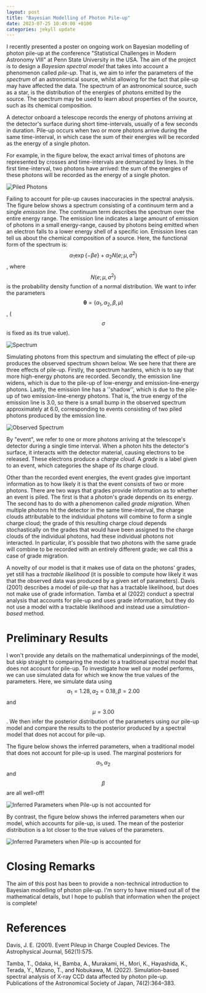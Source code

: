 ```yaml
---
layout: post
title: "Bayesian Modelling of Photon Pile-up"
date: 2023-07-25 10:49:00 +0100
categories: jekyll update
---
```

I recently presented a poster on ongoing work on Bayesian modelling of photon pile-up at the conference "Statistical Challenges in Modern Astronomy VIII" at Penn State University in the USA. The aim of the project is to design a *Bayesian spectral model* that takes into account a phenomenon called *pile-up*. That is, we aim to infer the parameters of the *spectrum* of an astronomical source, whilst allowing for the fact that pile-up may have affected the data. The spectrum of an astronomical source, such as a star, is the distribution of the energies of photons emitted by the source. The spectrum may be used to learn about properties of the source, such as its chemical composition.

A detector onboard a telescope records the energy of photons arriving at the detector's surface during short time-intervals, usually of a few seconds in duration. Pile-up occurs when two or more photons arrive during the same time-interval, in which case the sum of their energies will be recorded as the energy of a single photon.

For example, in the figure below, the exact arrival times of photons are represented by crosses and time-intervals are demarcated by lines. In the first time-interval, two photons have arrived: the sum of the energies of these photons will be recorded as the energy of a single photon.

![Piled Photons](/assets/images/exact_arrivals_t_intvls.png)

Failing to account for pile-up causes inaccuracies in the spectral analysis. The figure below shows a spectrum consisting of a *continuum* term and a single *emission line*. The continuum term describes the spectrum over the entire energy range. The emission line indicates a large amount of emission of photons in a small energy-range, caused by photons being emitted when an electron falls to a lower energy shell of a specific ion. Emission lines can tell us about the chemical composition of a source. Here, the functional form of the spectrum is: $$ \alpha_1 \exp\{ -\beta e \} + \alpha_2 N(e; \mu, \sigma^2) $$, where $$N(e; \mu, \sigma^2)$$ is the probability density function of a normal distribution. We want to infer the parameters $$\boldsymbol{\theta} = (\alpha_1, \alpha_2, \beta, \mu)$$, ($$\sigma$$ is fixed as its true value).

![Spectrum](/assets/images/spec.png)

Simulating photons from this spectrum and simulating the effect of pile-up produces the observed spectrum shown below. We see here that there are three effects of pile-up. Firstly, the spectrum hardens, which is to say that more high-energy photons are recorded. Secondly, the emission line widens, which is due to the pile-up of low-energy and emission-line-energy photons. Lastly, the emission line has a ''shadow'', which is due to the pile-up of two emission-line-energy photons. That is, the true energy of the emission line is 3.0, so there is a small bump in the observed spectrum approximately at 6.0, corresponding to events consisting of two piled photons produced by the emission line.

![Observed Spectrum](/assets/images/chnnl_marg_pos.png)

By "event", we refer to one or more photons arriving at the telescope's detector during a single time interval. When a photon hits the detector's surface, it interacts with the detector material, causing electrons to be released. These electrons produce a *charge cloud*. A *grade* is a label given to an event, which categories the shape of its charge cloud.

Other than the recorded event energies, the event grades give important information as to how likely it is that the event consists of two or more photons. There are two ways that grades provide information as to whether an event is piled. The first is that a photon's grade depends on its energy. The second has to do with a phenomenon called *grade migration*. When multiple photons hit the detector in the same time-interval, the charge clouds attributable to the individual photons will combine to form a single charge cloud; the grade of this resulting charge cloud depends stochastically on the grades that would have been assigned to the charge clouds of the individual photons, had these individual photons not interacted. In particular, it's possible that two photons with the same grade will combine to be recorded with an entirely different grade; we call this a case of grade migration.

A novelty of our model is that it makes use of data on the photons' grades, yet still has a *tractable likelihood* (it is possible to compute how likely it was that the observed data was produced by a given set of parameters). Davis (2001) describes a model of pile-up that has a tractable likelihood, but does not make use of grade information. Tamba et al (2022) conduct a spectral analysis that accounts for pile-up and uses grade information, but they do not use a model with a tractable likelihood and instead use a *simulation-based* method.

# Preliminary Results

I won't provide any details on the mathematical underpinnings of the model, but skip straight to comparing the model to a traditional spectral model that does not account for pile-up. To investigate how well our model performs, we can use simulated data for which we know the true values of the parameters. Here, we simulate data using $$\alpha_1 = 1.28, \alpha_2=0.18, \beta=2.00$$ and $$\mu=3.00$$. We then infer the posterior distribution of the parameters using our pile-up model and compare the results to the posterior produced by a spectral model that does not accout for pile-up.

The figure below shows the inferred parameters, when a traditional model that does not account for pile-up is used. The marginal posteriors for $$\alpha_1, \alpha_2$$ and $$\beta$$ are all well-off!

![Inferred Parameters when Pile-up is not accounted for](/assets/images/kde_4d_pileup_not_accounted.png)

By contrast, the figure below shows the inferred parameters when our model, which accounts for pile-up, is used. The mean of the posterior distribution is a lot closer to the true values of the parameters.

![Inferred Parameters when Pile-up is accounted for](/assets/images/kde_4d_pileup_accounted.png)

# Closing Remarks

The aim of this post has been to provide a non-technical introduction to Bayesian modelling of photon pile-up. I'm sorry to have missed out all of the mathematical details, but I hope to publish that information when the project is complete!

# References

Davis, J. E. (2001). Event Pileup in Charge Coupled Devices. The Astrophysical Journal, 562(1):575.

Tamba, T., Odaka, H., Bamba, A., Murakami, H., Mori, K., Hayashida, K., Terada, Y., Mizuno, T., and Nobukawa, M. (2022). Simulation-based spectral analysis of X-ray CCD data affected by photon pile-up. Publications of the Astronomical Society of Japan, 74(2):364–383.